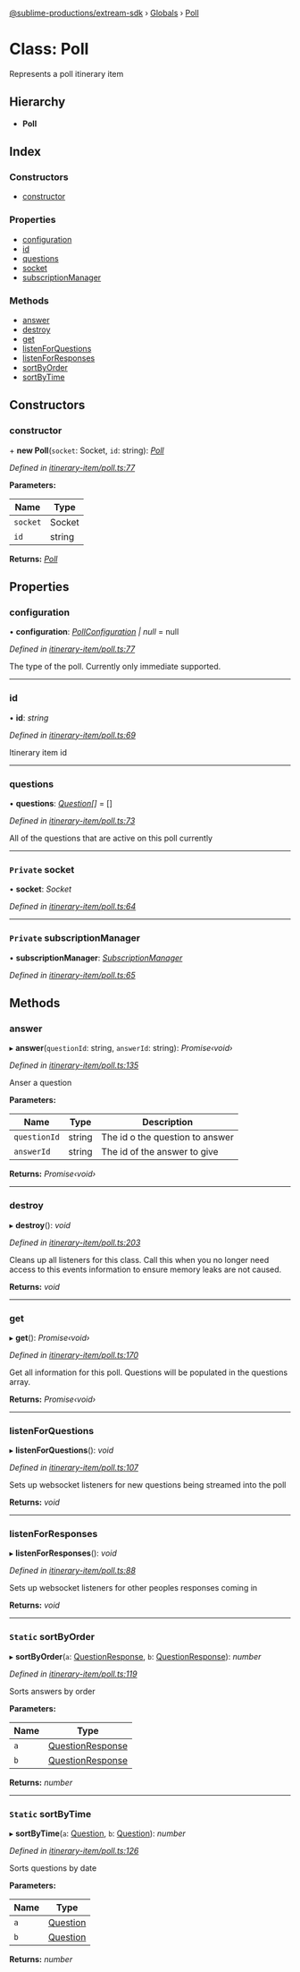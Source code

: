 [@sublime-productions/extream-sdk](../README.md) › [Globals](../globals.md) › [Poll](poll.md)

# Class: Poll

Represents a poll itinerary item

## Hierarchy

* **Poll**

## Index

### Constructors

* [constructor](poll.md#constructor)

### Properties

* [configuration](poll.md#configuration)
* [id](poll.md#id)
* [questions](poll.md#questions)
* [socket](poll.md#private-socket)
* [subscriptionManager](poll.md#private-subscriptionmanager)

### Methods

* [answer](poll.md#answer)
* [destroy](poll.md#destroy)
* [get](poll.md#get)
* [listenForQuestions](poll.md#listenforquestions)
* [listenForResponses](poll.md#listenforresponses)
* [sortByOrder](poll.md#static-sortbyorder)
* [sortByTime](poll.md#static-sortbytime)

## Constructors

###  constructor

\+ **new Poll**(`socket`: Socket, `id`: string): *[Poll](poll.md)*

*Defined in [itinerary-item/poll.ts:77](https://github.com/Extream-SaaS/ex-sdk/blob/194f895/src/itinerary-item/poll.ts#L77)*

**Parameters:**

Name | Type |
------ | ------ |
`socket` | Socket |
`id` | string |

**Returns:** *[Poll](poll.md)*

## Properties

###  configuration

• **configuration**: *[PollConfiguration](../interfaces/pollconfiguration.md) | null* = null

*Defined in [itinerary-item/poll.ts:77](https://github.com/Extream-SaaS/ex-sdk/blob/194f895/src/itinerary-item/poll.ts#L77)*

The type of the poll. Currently only immediate supported.

___

###  id

• **id**: *string*

*Defined in [itinerary-item/poll.ts:69](https://github.com/Extream-SaaS/ex-sdk/blob/194f895/src/itinerary-item/poll.ts#L69)*

Itinerary item id

___

###  questions

• **questions**: *[Question](question.md)[]* = []

*Defined in [itinerary-item/poll.ts:73](https://github.com/Extream-SaaS/ex-sdk/blob/194f895/src/itinerary-item/poll.ts#L73)*

All of the questions that are active on this poll currently

___

### `Private` socket

• **socket**: *Socket*

*Defined in [itinerary-item/poll.ts:64](https://github.com/Extream-SaaS/ex-sdk/blob/194f895/src/itinerary-item/poll.ts#L64)*

___

### `Private` subscriptionManager

• **subscriptionManager**: *[SubscriptionManager](subscriptionmanager.md)*

*Defined in [itinerary-item/poll.ts:65](https://github.com/Extream-SaaS/ex-sdk/blob/194f895/src/itinerary-item/poll.ts#L65)*

## Methods

###  answer

▸ **answer**(`questionId`: string, `answerId`: string): *Promise‹void›*

*Defined in [itinerary-item/poll.ts:135](https://github.com/Extream-SaaS/ex-sdk/blob/194f895/src/itinerary-item/poll.ts#L135)*

Anser a question

**Parameters:**

Name | Type | Description |
------ | ------ | ------ |
`questionId` | string | The id o the question to answer |
`answerId` | string | The id of the answer to give  |

**Returns:** *Promise‹void›*

___

###  destroy

▸ **destroy**(): *void*

*Defined in [itinerary-item/poll.ts:203](https://github.com/Extream-SaaS/ex-sdk/blob/194f895/src/itinerary-item/poll.ts#L203)*

Cleans up all listeners for this class. Call this when you no longer need access to this events information to ensure memory leaks are not caused.

**Returns:** *void*

___

###  get

▸ **get**(): *Promise‹void›*

*Defined in [itinerary-item/poll.ts:170](https://github.com/Extream-SaaS/ex-sdk/blob/194f895/src/itinerary-item/poll.ts#L170)*

Get all information for this poll. Questions will be populated in the questions array.

**Returns:** *Promise‹void›*

___

###  listenForQuestions

▸ **listenForQuestions**(): *void*

*Defined in [itinerary-item/poll.ts:107](https://github.com/Extream-SaaS/ex-sdk/blob/194f895/src/itinerary-item/poll.ts#L107)*

Sets up websocket listeners for new questions being streamed into the poll

**Returns:** *void*

___

###  listenForResponses

▸ **listenForResponses**(): *void*

*Defined in [itinerary-item/poll.ts:88](https://github.com/Extream-SaaS/ex-sdk/blob/194f895/src/itinerary-item/poll.ts#L88)*

Sets up websocket listeners for other peoples responses coming in

**Returns:** *void*

___

### `Static` sortByOrder

▸ **sortByOrder**(`a`: [QuestionResponse](../interfaces/questionresponse.md), `b`: [QuestionResponse](../interfaces/questionresponse.md)): *number*

*Defined in [itinerary-item/poll.ts:119](https://github.com/Extream-SaaS/ex-sdk/blob/194f895/src/itinerary-item/poll.ts#L119)*

Sorts answers by order

**Parameters:**

Name | Type |
------ | ------ |
`a` | [QuestionResponse](../interfaces/questionresponse.md) |
`b` | [QuestionResponse](../interfaces/questionresponse.md) |

**Returns:** *number*

___

### `Static` sortByTime

▸ **sortByTime**(`a`: [Question](question.md), `b`: [Question](question.md)): *number*

*Defined in [itinerary-item/poll.ts:126](https://github.com/Extream-SaaS/ex-sdk/blob/194f895/src/itinerary-item/poll.ts#L126)*

Sorts questions by date

**Parameters:**

Name | Type |
------ | ------ |
`a` | [Question](question.md) |
`b` | [Question](question.md) |

**Returns:** *number*
